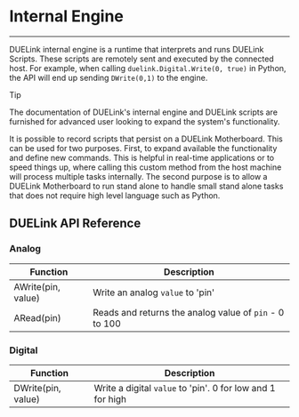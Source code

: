 # Internal Engine
---

DUELink internal engine is a runtime that interprets and runs DUELink Scripts. These scripts are remotely sent and executed by the connected host. For example, when calling `duelink.Digital.Write(0, true)` in Python, the API will end up sending `DWrite(0,1)` to the engine.

> [!TIP] 
> The documentation of DUELink's internal engine and DUELink scripts are furnished for advanced user looking to expand the system's functionality.

It is possible to record scripts that persist on a DUELink Motherboard. This can be used for two purposes. First, to expand available the functionality and define new commands. This is helpful in real-time applications or to speed things up, where calling this custom method from the host machine will process multiple tasks internally. The second purpose is to allow a DUELink Motherboard to run stand alone to handle small stand alone tasks that does not require high level language such as Python.

## DUELink API Reference


### Analog
| Function | Description
| --- | ---
| AWrite(pin, value)	| Write an analog `value` to 'pin' 
| ARead(pin)			| Reads and returns the analog value of `pin` - 0 to 100

### Digital
| Function | Description
| --- | ---
| DWrite(pin, value) | Write a digital `value` to 'pin'. 0 for low and 1 for high



